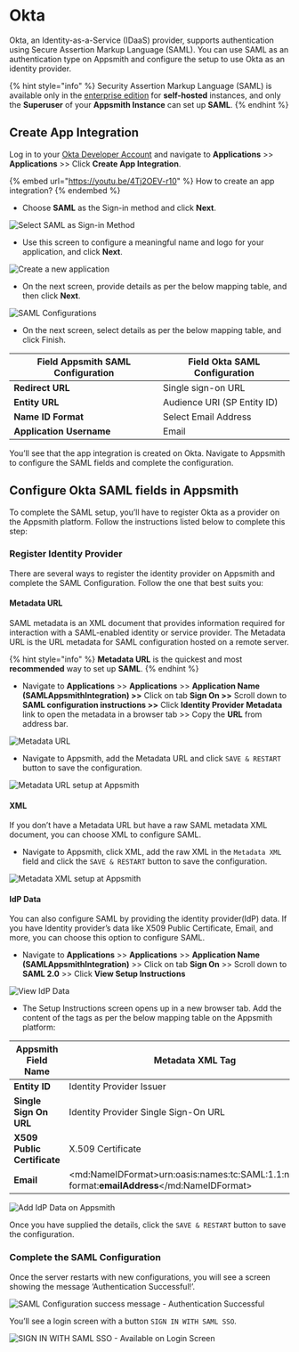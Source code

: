 # Okta

Okta, an Identity-as-a-Service (IDaaS) provider, supports authentication using Secure Assertion Markup Language (SAML). You can use SAML as an authentication type on Appsmith and configure the setup to use Okta as an identity provider.

{% hint style="info" %}
Security Assertion Markup Language (SAML) is available only in the [enterprise edition](https://www.appsmith.com/pricing) for **self-hosted** instances, and only the **Superuser** of your **Appsmith Instance** can set up **SAML**.
{% endhint %}

## Create App Integration

Log in to your [Okta Developer Account](https://developer.okta.com/) and navigate to **Applications** >> **Applications** >> Click **Create App Integration**.

{% embed url="https://youtu.be/4Tj2OEV-r10" %}
How to create an app integration?
{% endembed %}

* Choose **SAML** as the Sign-in method and click **Next**.

![Select SAML as Sign-in Method](../../../../.gitbook/assets/Okta-SAML-Sign-In-Methods.png)

* Use this screen to configure a meaningful name and logo for your application, and click **Next**.

![Create a new application](../../../../.gitbook/assets/Okta-SAML-Create-Application.png)

* On the next screen, provide details as per the below mapping table, and then click **Next**.

![SAML Configurations](../../../../.gitbook/assets/Okta-SAML-Configure-SAML.png)

* On the next screen, select details as per the below mapping table, and click Finish.

| **Field Appsmith SAML Configuration** | **Field Okta SAML Configuration** |
| ------------------------------------- | --------------------------------- |
| **Redirect URL**                      | Single sign-on URL                |
| **Entity URL**                        | Audience URI (SP Entity ID)       |
| **Name ID Format**                    | Select Email Address              |
| **Application Username**              | Email                             |

You’ll see that the app integration is created on Okta. Navigate to Appsmith to configure the SAML fields and complete the configuration.

## Configure Okta SAML fields in Appsmith

To complete the SAML setup, you’ll have to register Okta as a provider on the Appsmith platform. Follow the instructions listed below to complete this step:

### Register Identity Provider

There are several ways to register the identity provider on Appsmith and complete the SAML Configuration. Follow the one that best suits you:

#### Metadata URL

SAML metadata is an XML document that provides information required for interaction with a SAML-enabled identity or service provider. The Metadata URL is the URL metadata for SAML configuration hosted on a remote server.

{% hint style="info" %}
**Metadata URL** is the quickest and most **recommended** way to set up **SAML**.
{% endhint %}

* Navigate to **Applications** >> **Applications** >> **Application Name (SAMLAppsmithIntegration) >>** Click on tab **Sign On >>** Scroll down to **SAML configuration instructions >>** Click **Identity Provider Metadata** link to open the metadata in a browser tab >> Copy the **URL** from address bar.

![Metadata URL](../../../../.gitbook/assets/Okta-SAML-Configure-Metadata-URL.png)

* Navigate to Appsmith, add the Metadata URL and click `SAVE & RESTART` button to save the configuration.

![Metadata URL setup at Appsmith](../../../../.gitbook/assets/Appsmith-Admin-Settings-Authentication-SAML-Metadata-URL.png)

#### XML

If you don’t have a Metadata URL but have a raw SAML metadata XML document, you can choose XML to configure SAML.

* Navigate to Appsmith, click XML, add the raw XML in the `Metadata XML` field and click the `SAVE & RESTART` button to save the configuration.

![Metadata XML setup at Appsmith](../../../../.gitbook/assets/Appsmith-Admin-Settings-Authentication-SAML-XML.png)

#### IdP Data

You can also configure SAML by providing the identity provider(IdP) data. If you have Identity provider’s data like X509 Public Certificate, Email, and more, you can choose this option to configure SAML.

* Navigate to **Applications** >> **Applications** >> **Application Name (SAMLAppsmithIntegration)** >> Click on tab **Sign On** >> Scroll down to **SAML 2.0** >> Click **View Setup Instructions**

![View IdP Data](../../../../.gitbook/assets/Okta-SAML-Register-Provider-IdpData.png)

* The Setup Instructions screen opens up in a new browser tab. Add the content of the tags as per the below mapping table on the Appsmith platform:

| **Appsmith Field Name**     | **Metadata XML Tag**                                                                            |
| --------------------------- | ----------------------------------------------------------------------------------------------- |
| **Entity ID**               | Identity Provider Issuer                                                                        |
| **Single Sign On URL**      | Identity Provider Single Sign-On URL                                                            |
| **X509 Public Certificate** | X.509 Certificate                                                                               |
| **Email**                   | \<md:NameIDFormat>urn:oasis:names:tc:SAML:1.1:nameid-format:**emailAddress**\</md:NameIDFormat> |

![Add IdP Data on Appsmith](../../../../.gitbook/assets/Appsmith-Admin-Settings-Authentication-SAML-IdP-Data.png)

Once you have supplied the details, click the `SAVE & RESTART` button to save the configuration.

### Complete the SAML Configuration

Once the server restarts with new configurations, you will see a screen showing the message ‘Authentication Successful!’.

![SAML Configuration success message - Authentication Successful](../../../../.gitbook/assets/Appsmith-SAML-Authentication-Successful.png)

You’ll see a login screen with a button `SIGN IN WITH SAML SSO`.

![SIGN IN WITH SAML SSO - Available on Login Screen](../../../../.gitbook/assets/Appsmith-Login-Screen-Shows-SAML.png)
